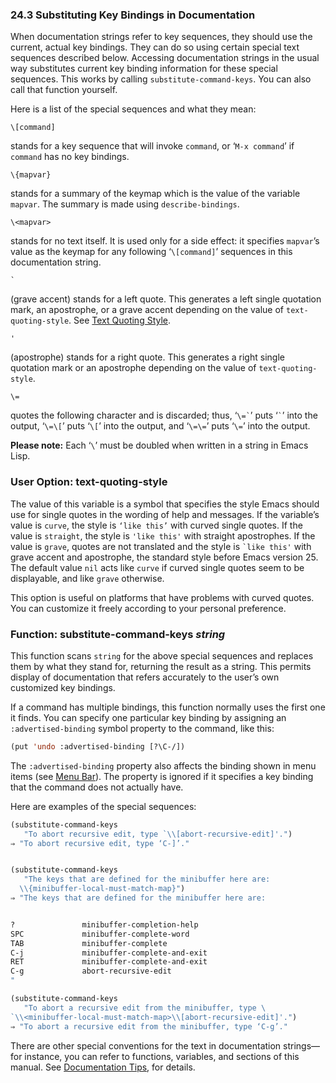 

### 24.3 Substituting Key Bindings in Documentation

When documentation strings refer to key sequences, they should use the current, actual key bindings. They can do so using certain special text sequences described below. Accessing documentation strings in the usual way substitutes current key binding information for these special sequences. This works by calling `substitute-command-keys`. You can also call that function yourself.

Here is a list of the special sequences and what they mean:

`\[command]`

stands for a key sequence that will invoke `command`, or ‘`M-x command`’ if `command` has no key bindings.

`\{mapvar}`

stands for a summary of the keymap which is the value of the variable `mapvar`. The summary is made using `describe-bindings`.

`\<mapvar>`

stands for no text itself. It is used only for a side effect: it specifies `mapvar`’s value as the keymap for any following ‘`\[command]`’ sequences in this documentation string.

`` ` ``

(grave accent) stands for a left quote. This generates a left single quotation mark, an apostrophe, or a grave accent depending on the value of `text-quoting-style`. See [Text Quoting Style](Text-Quoting-Style.html).

`'`

(apostrophe) stands for a right quote. This generates a right single quotation mark or an apostrophe depending on the value of `text-quoting-style`.

`\=`

quotes the following character and is discarded; thus, ‘`` \=` ``’ puts ‘`` ` ``’ into the output, ‘`\=\[`’ puts ‘`\[`’ into the output, and ‘`\=\=`’ puts ‘`\=`’ into the output.

**Please note:** Each ‘`\`’ must be doubled when written in a string in Emacs Lisp.

### User Option: **text-quoting-style**

The value of this variable is a symbol that specifies the style Emacs should use for single quotes in the wording of help and messages. If the variable’s value is `curve`, the style is `‘like this’` with curved single quotes. If the value is `straight`, the style is `'like this'` with straight apostrophes. If the value is `grave`, quotes are not translated and the style is `` `like this' `` with grave accent and apostrophe, the standard style before Emacs version 25. The default value `nil` acts like `curve` if curved single quotes seem to be displayable, and like `grave` otherwise.

This option is useful on platforms that have problems with curved quotes. You can customize it freely according to your personal preference.

### Function: **substitute-command-keys** *string*

This function scans `string` for the above special sequences and replaces them by what they stand for, returning the result as a string. This permits display of documentation that refers accurately to the user’s own customized key bindings.

If a command has multiple bindings, this function normally uses the first one it finds. You can specify one particular key binding by assigning an `:advertised-binding` symbol property to the command, like this:

```lisp
(put 'undo :advertised-binding [?\C-/])
```

The `:advertised-binding` property also affects the binding shown in menu items (see [Menu Bar](Menu-Bar.html)). The property is ignored if it specifies a key binding that the command does not actually have.

Here are examples of the special sequences:

```lisp
(substitute-command-keys
   "To abort recursive edit, type `\\[abort-recursive-edit]'.")
⇒ "To abort recursive edit, type ‘C-]’."
```

```lisp
```

```lisp
(substitute-command-keys
   "The keys that are defined for the minibuffer here are:
  \\{minibuffer-local-must-match-map}")
⇒ "The keys that are defined for the minibuffer here are:
```

```lisp

?               minibuffer-completion-help
SPC             minibuffer-complete-word
TAB             minibuffer-complete
C-j             minibuffer-complete-and-exit
RET             minibuffer-complete-and-exit
C-g             abort-recursive-edit
"
```

```lisp
(substitute-command-keys
   "To abort a recursive edit from the minibuffer, type \
`\\<minibuffer-local-must-match-map>\\[abort-recursive-edit]'.")
⇒ "To abort a recursive edit from the minibuffer, type ‘C-g’."
```

There are other special conventions for the text in documentation strings—for instance, you can refer to functions, variables, and sections of this manual. See [Documentation Tips](Documentation-Tips.html), for details.
